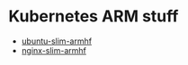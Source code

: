 # Kubernetes ARM stuff

* [ubuntu-slim-armhf](https://github.com/kodbasen/k8s-arm/tree/master/ubuntu-slim-armhf)
* [nginx-slim-armhf](https://github.com/kodbasen/k8s-arm/tree/master/nginx-slim-armhf)
